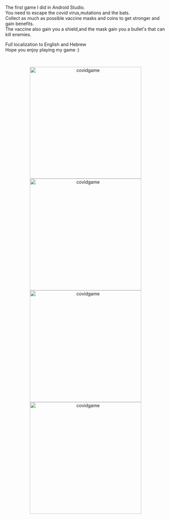 The first game I did in Android Studio.
<br /> 
You need to escape the covid virus,mutations and the bats.
<br /> 
Collect as much as possible vaccine masks and coins to get stronger and gain benefits.
<br /> 
The vaccine also gain you a shield,and the mask gain you a bullet's that can kill enemies.
 <br /> 

Full localization to English and Hebrew
 <br /> 
 Hope you enjoy playing  my game  :)
 
<br /> 
<p align="center">
  <img src="https://i.imagesup.co/images2/78dee65b69a47900fc2d2761c43f3a290185295f.png" width="350" title="covidgame">
  <img src="https://i.imagesup.co/images2/051616d47e8b1163a034af7e8413676c504d90cb.png" width="350" title="covidgame">
    <img src="https://i.imagesup.co/images2/56521cf46f35f2179df7af1292a2c18c5541db9f.png" width="350" title="covidgame">
  <img src="https://i.imagesup.co/images2/168716162fb85e65261662fd1e9dfe90333f2b72.png" width="350" title="covidgame">

 
</p>
